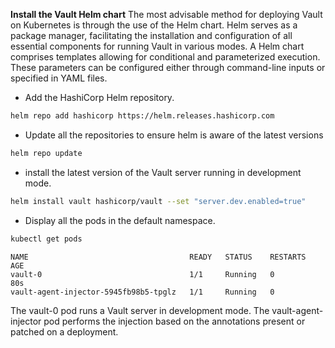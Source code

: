 
**Install the Vault Helm chart**
The most advisable method for deploying Vault on Kubernetes is through the use of the Helm chart. Helm serves as a package manager, facilitating the installation and configuration of all essential components for running Vault in various modes. A Helm chart comprises templates allowing for conditional and parameterized execution. These parameters can be configured either through command-line inputs or specified in YAML files.

- Add the HashiCorp Helm repository.
```bash
helm repo add hashicorp https://helm.releases.hashicorp.com
```
- Update all the repositories to ensure helm is aware of the latest versions
```bash
helm repo update
```
- install the latest version of the Vault server running in development mode.
```bash
helm install vault hashicorp/vault --set "server.dev.enabled=true"
```
- Display all the pods in the default namespace.
```bash
kubectl get pods
```
```console 
NAME                                    READY   STATUS    RESTARTS   AGE
vault-0                                 1/1     Running   0          80s
vault-agent-injector-5945fb98b5-tpglz   1/1     Running   0 
```
The vault-0 pod runs a Vault server in development mode. The vault-agent-injector pod performs the injection based on the annotations present or patched on a deployment.

